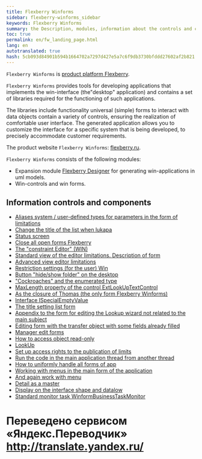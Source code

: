 ```yaml
--- 
title: Flexberry Winforms 
sidebar: flexberry-winforms_sidebar 
keywords: Flexberry Winforms 
summary: the Description, modules, information about the controls and components 
toc: true 
permalink: en/fw_landing_page.html 
lang: en 
autotranslated: true 
hash: 5cb093d84901b594b1664702a7297d427e5a7c6f9db3730bfddd27602af2b821 
--- 
```


`Flexberry Winforms` is [product platform Flexberry](fp_platform-structure.html). 

`Flexberry Winforms` provides tools for developing applications that implements the win-interface (the"desktop" application) and contains a set of libraries required for the functioning of such applications. 

The libraries include functionality universal (simple) forms to interact with data objects contain a variety of controls, ensuring the realization of comfortable user interface. The generated application allows you to customize the interface for a specific system that is being developed, to precisely accommodate customer requirements. 

The product website `Flexberry Winforms`: [flexberry.ru](http://flexberry.ru/Flexberry/ForDevelopers/FlexberryWinforms). 

`Flexberry Winforms` consists of the following modules: 

* Expansion module [Flexberry Designer](fd_landing_page.html) for generating win-applications in uml models. 
* Win-controls and win forms. 

## Information controls and components 

* [Aliases system / user-defined types for parameters in the form of limitations](fw_aliases-system-and-user-types.html) 
* [Change the title of the list when lukapa](fw_change-name-list-with-lookup.html) 
* [Status screen](fw_base-win-position.html) 
* [Close all open forms Flexberry](fw_close-all-opened-forms.html) 
* [The "constraint Editor" (WIN)](fw_winforms-limit-editor-form.html) 
* [Standard view of the editor limitations. Description of form](fw_description-form-limit-editor-in-standard-form.html) 
* [Advanced view editor limitations](fw_limit-editor-advanced-view.html) 
* [Restriction settings (for the user) Win](fw_limit-editor-params.html) 
* [Button "hide/show folder" on the desktop](fw_desktop-operations.html) 
* ["Cockroaches" and the enumerated type](fw_empty-enum-value-validation.html) 
* [MaxLength property of the control ExtLookUpTextControl](fw_extended-lookup.html) 
* [As the closure of Thomas (the only form Flexberry Winforms)](fw_forbid-closing-form.html) 
* [Interface ISpecialEmptyValue](fo_i-special-empty-value.html) 
* [The title setting list form](fw_list-form-caption.html) 
* [Appendix to the form for editing the Lookup wizard not related to the main subject](fw_lookup-another-object.html) 
* [Editing form with the transfer object with some fields already filled](fa_open-editform-custom-object.html) 
* [Manager edit forms](fw_editmanager.html) 
* [How to access object read-only](fo_read-only-object.html) 
* [LookUp](fw_lookup.html) 
* [Set up access rights to the publication of limits](fw_setting-permissions-for-publication-restrictions.html) 
* [Run the code in the main application thread from another thread](fw_ui-synchronization-context.html) 
* [How to uniformly handle all forms of app](fw_uniformly-handle-all-application-forms.html) 
* [Working with menus in the main form of the application](fw_work-with-menu-in-main-form-app.html) 
* [And again work with menu](fw_working-with-menu.html) 
* [Detail as a master](fw_detail-as-master.html) 
* [Display on the interface shape and datalow](fo_masters-details.html) 
* [Standard monitor task WinformBusinessTaskMonitor](fw_winform-business-task-monitor.html) 



 # Переведено сервисом «Яндекс.Переводчик» http://translate.yandex.ru/